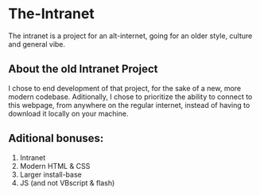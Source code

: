 # The-Intranet
The intranet is a project for an alt-internet, going for an older style, culture and general vibe.

## About the old Intranet Project
I chose to end development of that project, for the sake of a new, more modern codebase. Aditionally, I chose to prioritize the ability to connect to this webpage, from anywhere on the regular internet, instead of having to download it locally on your machine.

## Aditional bonuses:
1. Intranet
2. Modern HTML & CSS
3. Larger install-base
4. JS (and not VBscript & flash)
